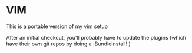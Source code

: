 VIM
===
This is a portable version of my vim setup

After an initial checkout, you'll probably have to update the plugins (which
have their own git repos by doing a :BundleInstall! )

